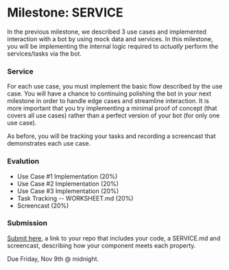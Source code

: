 # Milestone: SERVICE

In the previous milestone, we described 3 use cases and implemented interaction with a bot by using mock data and services. In this milestone, you will be implementing the internal logic required to *actually* perform the services/tasks via the bot.

### Service

For each use case, you must implement the basic flow described by the use case. You will have a chance to continuing polishing the bot in your next milestone in order to handle edge cases and streamline interaction. It is more important that you try implementing a minimal proof of concept (that covers all use cases) rather than a perfect version of your bot (for only one use case).

As before, you will be tracking your tasks and recording a screencast that demonstrates each use case.

### Evalution

* Use Case #1 Implementation (20%)
* Use Case #2 Implementation (20%)
* Use Case #3 Implementation (20%)
* Task Tracking -- WORKSHEET.md (20%)
* Screencast (20%)

### Submission

[Submit here](https://docs.google.com/forms/d/e/1FAIpQLSeaSKYWXDYvURLPuW9XlIAPAQlq6YW5NvAe8a0Ja4oiRekJOw/viewform?usp=sf_link), a link to your repo that includes your code, a SERVICE.md and screencast, describing how your component meets each property.

Due Friday, Nov 9th @ midnight.
